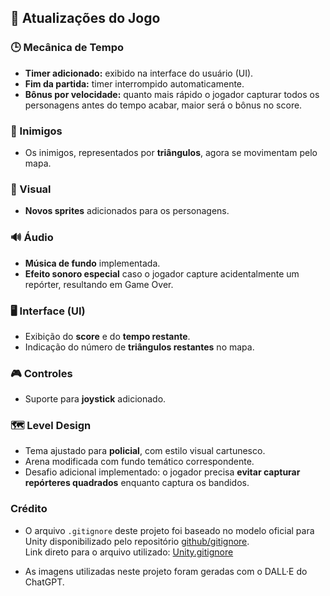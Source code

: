 ## 🚓 Atualizações do Jogo

### 🕒 Mecânica de Tempo
- **Timer adicionado:** exibido na interface do usuário (UI).
- **Fim da partida:** timer interrompido automaticamente.
- **Bônus por velocidade:** quanto mais rápido o jogador capturar todos os personagens antes do tempo acabar, maior será o bônus no score.

### 🚨 Inimigos
- Os inimigos, representados por **triângulos**, agora se movimentam pelo mapa.

### 🎨 Visual
- **Novos sprites** adicionados para os personagens.

### 🔊 Áudio
- **Música de fundo** implementada.
- **Efeito sonoro especial** caso o jogador capture acidentalmente um repórter, resultando em Game Over.

### 🖥️ Interface (UI)
- Exibição do **score** e do **tempo restante**.
- Indicação do número de **triângulos restantes** no mapa.

### 🎮 Controles
- Suporte para **joystick** adicionado.

### 🗺️ Level Design
- Tema ajustado para **policial**, com estilo visual cartunesco.
- Arena modificada com fundo temático correspondente.
- Desafio adicional implementado: o jogador precisa **evitar capturar repórteres quadrados** enquanto captura os bandidos.

### Crédito

- O arquivo `.gitignore` deste projeto foi baseado no modelo oficial para Unity disponibilizado pelo repositório [github/gitignore](https://github.com/github/gitignore).  
Link direto para o arquivo utilizado: [Unity.gitignore](https://github.com/github/gitignore/blob/main/Unity.gitignore)

- As imagens utilizadas neste projeto foram geradas com o DALL·E do ChatGPT.


